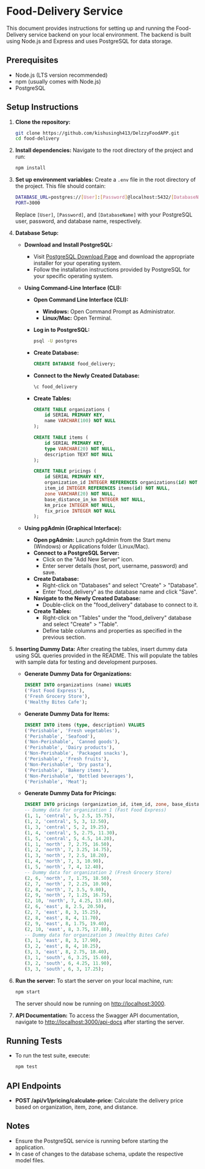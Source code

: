 # Food-Delivery Service

This document provides instructions for setting up and running the Food-Delivery service backend on your local environment. The backend is built using Node.js and Express and uses PostgreSQL for data storage.

## Prerequisites

- Node.js (LTS version recommended)
- npm (usually comes with Node.js)
- PostgreSQL

## Setup Instructions

1. **Clone the repository:**

   ```bash
   git clone https://github.com/kishusingh413/DelzzyFoodAPP.git
   cd food-delivery
   ```

2. **Install dependencies:**
   Navigate to the root directory of the project and run:

   ```bash
   npm install
   ```

3. **Set up environment variables:**
   Create a `.env` file in the root directory of the project. This file should contain:

   ```bash
   DATABASE_URL=postgres://[User]:[Password]@localhost:5432/[DatabaseName]
   PORT=3000
   ```

   Replace `[User]`, `[Password]`, and `[DatabaseName]` with your PostgreSQL user, password, and database name, respectively.

4. **Database Setup:**

   - **Download and Install PostgreSQL:**

     - Visit [PostgreSQL Download Page](https://www.postgresql.org/download/) and download the appropriate installer for your operating system.
     - Follow the installation instructions provided by PostgreSQL for your specific operating system.

   - **Using Command-Line Interface (CLI):**

     - **Open Command Line Interface (CLI):**
       - **Windows:** Open Command Prompt as Administrator.
       - **Linux/Mac:** Open Terminal.
     - **Log in to PostgreSQL:**
       ```bash
       psql -U postgres
       ```
     - **Create Database:**
       ```sql
       CREATE DATABASE food_delivery;
       ```
     - **Connect to the Newly Created Database:**
       ```sql
       \c food_delivery
       ```
     - **Create Tables:**

       ```sql
       CREATE TABLE organizations (
           id SERIAL PRIMARY KEY,
           name VARCHAR(100) NOT NULL
       );

       CREATE TABLE items (
           id SERIAL PRIMARY KEY,
           type VARCHAR(20) NOT NULL,
           description TEXT NOT NULL
       );

       CREATE TABLE pricings (
           id SERIAL PRIMARY KEY,
           organization_id INTEGER REFERENCES organizations(id) NOT NULL,
           item_id INTEGER REFERENCES items(id) NOT NULL,
           zone VARCHAR(20) NOT NULL,
           base_distance_in_km INTEGER NOT NULL,
           km_price INTEGER NOT NULL,
           fix_price INTEGER NOT NULL
       );
       ```

   - **Using pgAdmin (Graphical Interface):**
     - **Open pgAdmin:**
       Launch pgAdmin from the Start menu (Windows) or Applications folder (Linux/Mac).
     - **Connect to a PostgreSQL Server:**
       - Click on the "Add New Server" icon.
       - Enter server details (host, port, username, password) and save.
     - **Create Database:**
       - Right-click on "Databases" and select "Create" > "Database".
       - Enter "food_delivery" as the database name and click "Save".
     - **Navigate to the Newly Created Database:**
       - Double-click on the "food_delivery" database to connect to it.
     - **Create Tables:**
       - Right-click on "Tables" under the "food_delivery" database and select "Create" > "Table".
       - Define table columns and properties as specified in the previous section.

5. **Inserting Dummy Data:**
   After creating the tables, insert dummy data using SQL queries provided in the README. This will populate the tables with sample data for testing and development purposes.

   - **Generate Dummy Data for Organizations:**
     ```sql
     INSERT INTO organizations (name) VALUES
     ('Fast Food Express'),
     ('Fresh Grocery Store'),
     ('Healthy Bites Cafe');
     ```
   - **Generate Dummy Data for Items:**
     ```sql
     INSERT INTO items (type, description) VALUES
     ('Perishable', 'Fresh vegetables'),
     ('Perishable', 'Seafood'),
     ('Non-Perishable', 'Canned goods'),
     ('Perishable', 'Dairy products'),
     ('Non-Perishable', 'Packaged snacks'),
     ('Perishable', 'Fresh fruits'),
     ('Non-Perishable', 'Dry pasta'),
     ('Perishable', 'Bakery items'),
     ('Non-Perishable', 'Bottled beverages'),
     ('Perishable', 'Meat');
     ```
   - **Generate Dummy Data for Pricings:**
     ```sql
     INSERT INTO pricings (organization_id, item_id, zone, base_distance_in_km, km_price, fix_price) VALUES
     -- Dummy data for organization 1 (Fast Food Express)
     (1, 1, 'central', 5, 2.5, 15.75),
     (1, 2, 'central', 5, 3, 12.50),
     (1, 3, 'central', 5, 2, 19.25),
     (1, 4, 'central', 5, 2.75, 11.30),
     (1, 5, 'central', 5, 4.5, 14.20),
     (1, 1, 'north', 7, 2.75, 16.50),
     (1, 2, 'north', 7, 3.25, 14.75),
     (1, 3, 'north', 7, 2.5, 18.20),
     (1, 4, 'north', 7, 3, 10.90),
     (1, 5, 'north', 7, 4, 12.40),
     -- Dummy data for organization 2 (Fresh Grocery Store)
     (2, 6, 'north', 7, 1.75, 18.50),
     (2, 7, 'north', 7, 2.25, 10.90),
     (2, 8, 'north', 7, 3.5, 9.80),
     (2, 9, 'north', 7, 1.25, 16.75),
     (2, 10, 'north', 7, 4.25, 13.60),
     (2, 6, 'east', 8, 2.5, 20.50),
     (2, 7, 'east', 8, 3, 15.25),
     (2, 8, 'east', 8, 4, 11.70),
     (2, 9, 'east', 8, 1.75, 19.40),
     (2, 10, 'east', 8, 3.75, 17.80),
     -- Dummy data for organization 3 (Healthy Bites Cafe)
     (3, 1, 'east', 8, 3, 17.90),
     (3, 2, 'east', 8, 4, 10.25),
     (3, 3, 'east', 8, 2.75, 18.40),
     (3, 1, 'south', 6, 3.25, 15.60),
     (3, 2, 'south', 6, 4.25, 11.90),
     (3, 3, 'south', 6, 3, 17.25);
     ```

6. **Run the server:**
   To start the server on your local machine, run:

   ```bash
   npm start
   ```

   The server should now be running on [http://localhost:3000](http://localhost:3000).

7. **API Documentation:**
   To access the Swagger API documentation, navigate to [http://localhost:3000/api-docs](http://localhost:3000/api-docs) after starting the server.

## Running Tests

- To run the test suite, execute:
  ```bash
  npm test
  ```

## API Endpoints

- **POST /api/v1/pricing/calculate-price:** Calculate the delivery price based on organization, item, zone, and distance.

## Notes

- Ensure the PostgreSQL service is running before starting the application.
- In case of changes to the database schema, update the respective model files.
